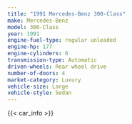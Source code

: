 ```yaml
---
title: "1991 Mercedes-Benz 300-Class"
make: Mercedes-Benz
model: 300-Class
year: 1991
engine-fuel-type: regular unleaded
engine-hp: 177
engine-cylinders: 6
transmission-type: Automatic
driven-wheels: Rear wheel drive
number-of-doors: 4
market-category: Luxury
vehicle-size: Large
vehicle-style: Sedan
---
```


{{< car_info >}}
